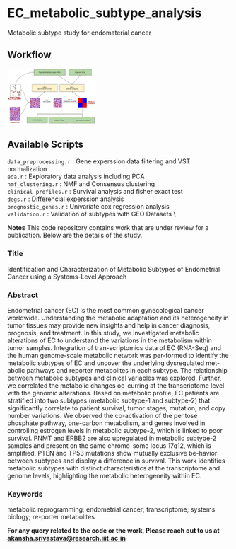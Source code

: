 # EC_metabolic_subtype_analysis
Metabolic subtype study for endomaterial cancer

## Workflow
<img src="https://github.com/Akankxha/EC_metabolic_subtype_analysis/blob/main/Figure1.jpg" width="200" />


## Available Scripts
`data_preprocessing.r` : Gene experssion data filtering and VST normalization \
`eda.r` : Exploratory data analysis including PCA \
`nmf_clustering.r` : NMF and Consensus clustering \
`clinical_profiles.r` : Survival analysis and fisher exact test \
`degs.r` : Differencial experssion analysis \
`prognostic_genes.r` : Univariate cox regression analysis \
`validation.r` : Validation of subtypes with GEO Datasets \

**Notes** This code repository contains work that are under review for a publication. Below are the details of the study.
 
### Title
Identification and Characterization of Metabolic Subtypes of Endometrial Cancer using a Systems-Level Approach

### Abstract 
Endometrial cancer (EC) is the most common gynecological cancer worldwide. Understanding the metabolic adaptation and its heterogeneity in tumor tissues may provide new insights and help in cancer diagnosis, prognosis, and treatment. In this study, we investigated metabolic alterations of EC to understand the variations in the metabolism within tumor samples. Integration of tran-scriptomics data of EC (RNA-Seq) and the human genome-scale metabolic network was per-formed to identify the metabolic subtypes of EC and uncover the underlying dysregulated met-abolic pathways and reporter metabolites in each subtype. The relationship between metabolic subtypes and clinical variables was explored. Further, we correlated the metabolic changes oc-curring at the transcriptome level with the genomic alterations. Based on metabolic profile, EC patients are stratified into two subtypes (metabolic subtype-1 and subtype-2) that significantly correlate to patient survival, tumor stages, mutation, and copy number variations. We observed the co-activation of the pentose phosphate pathway, one-carbon metabolism, and genes involved in controlling estrogen levels in metabolic subtype-2, which is linked to poor survival. PNMT and ERBB2 are also upregulated in metabolic subtype-2 samples and present on the same chromo-some locus 17q12, which is amplified. PTEN and TP53 mutations show mutually exclusive be-havior between subtypes and display a difference in survival. This work identifies metabolic subtypes with distinct characteristics at the transcriptome and genome levels, highlighting the metabolic heterogeneity within EC.

### Keywords 
metabolic reprogramming; endometrial cancer; transcriptome; systems biology; re-porter metabolites


**For any query related to the code or the work, Please reach out to us at [akansha.srivastava@research.iiit.ac.in](mailto:akansha.srivastava@research.iiit.ac.in)**
 